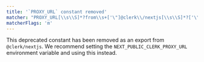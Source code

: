 ```yaml
---
title: '`PROXY_URL` constant removed'
matcher: "PROXY_URL[\\s\\S]*?from\\s+['\"]@clerk\\/nextjs[\\s\\S]*?['\"]"
matcherFlags: 'm'
---
```


This deprecated constant has been removed as an export from `@clerk/nextjs`. We recommend setting the `NEXT_PUBLIC_CLERK_PROXY_URL` environment variable and using this instead.
